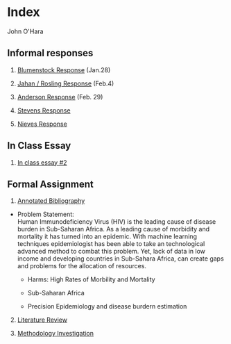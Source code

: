 # Index 

John O'Hara

## Informal responses 

1. [Blumenstock Response](https://jpohara12.github.io/workshop/blumenstock) (Jan.28)

2. [Jahan / Rosling Response](https://jpohara12.github.io/workshop/Jahan) (Feb.4)

3. [Anderson Response](https://jpohara12.github.io/workshop/Anderson) (Feb. 29)

4. [Stevens Response](https://jpohara12.github.io/workshop/Stevens)

5. [Nieves Response](https://jpohara12.github.io/workshop/Nieves) 


## In Class Essay

1. [In class essay #2](https://jpohara12.github.io/workshop/inclassessay) 

## Formal Assignment

1. [Annotated Bibliography](https://jpohara12.github.io/workshop/Assignment1)

- Problem Statement:  
Human Immunodeficiency Virus (HIV) is the leading cause of disease burden in Sub-Saharan Africa.  As a leading cause of morbidity and mortality it has turned into an epidemic. With machine learning techniques epidemiologist has been able to take an technological advanced method to combat this problem. Yet, lack of data in low income and developing countries in Sub-Sahara Africa, can create gaps and problems for the allocation of resources. 

    - Harms: 
                High Rates of Morbility and Mortality  
  
    
  - Sub-Saharan Africa 
  
  
  - Precision Epidemiology and disease burdern estimation
  
  
2. [Literature Review ](https://jpohara12.github.io/workshop/Assignment2)


3. [Methodology Investigation](https://jpohara12.github.io/workshop/Assignment3)

